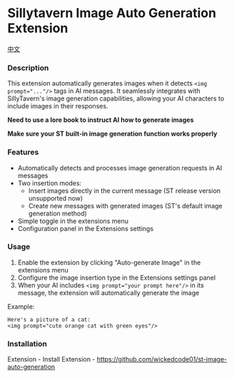 # Sillytavern Image Auto Generation Extension

[中文](./README_CN.md)

### Description
This extension automatically generates images when it detects `<img prompt="..."/>` tags in AI messages. It seamlessly integrates with SillyTavern's image generation capabilities, allowing your AI characters to include images in their responses.

**Need to use a lore book to instruct AI how to generate images**

**Make sure your ST built-in image generation function works properly**
### Features
- Automatically detects and processes image generation requests in AI messages
- Two insertion modes:
  - Insert images directly in the current message (ST release version unsupported now)
  - Create new messages with generated images (ST's default image generation method)
- Simple toggle in the extensions menu
- Configuration panel in the Extensions settings

### Usage
1. Enable the extension by clicking "Auto-generate Image" in the extensions menu
2. Configure the image insertion type in the Extensions settings panel
3. When your AI includes `<img prompt="your prompt here"/>` in its message, the extension will automatically generate the image

Example:
```
Here's a picture of a cat:
<img prompt="cute orange cat with green eyes"/>
```

### Installation
Extension - Install Extension - https://github.com/wickedcode01/st-image-auto-generation
